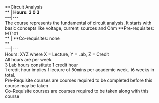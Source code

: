 **Circuit Analysis  
** | **Hours: 3 0 3**  
---|---  
The course represents the fundamental of circuit analysis. It starts with basic concepts like voltage, current, sources and Ohm 
**Pre-requisites: MT101  
** | **Co-requisites: none  
**  
---|---  
Hours: XYZ where X = Lecture, Y = Lab, Z = Credit  
All hours are per week.  
3 Lab hours constitute 1 credit hour  
1 credit hour implies 1 lecture of 50mins per academic week. 16 weeks in total.  
Pre-Requisite courses are courses required to be completed before this course may be taken  
Co-Requisite courses are courses required to be taken along with this course
